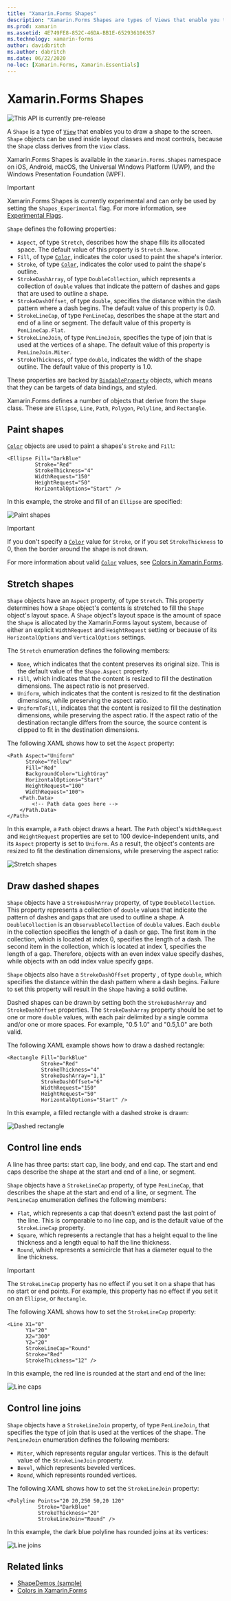 ```yaml
---
title: "Xamarin.Forms Shapes"
description: "Xamarin.Forms Shapes are types of Views that enable you to draw shapes to the screen."
ms.prod: xamarin
ms.assetid: 4E749FE8-852C-46DA-BB1E-652936106357
ms.technology: xamarin-forms
author: davidbritch
ms.author: dabritch
ms.date: 06/22/2020
no-loc: [Xamarin.Forms, Xamarin.Essentials]
---
```


# Xamarin.Forms Shapes

![](~/media/shared/preview.png "This API is currently pre-release")

A `Shape` is a type of [`View`](xref:Xamarin.Forms.View) that enables you to draw a shape to the screen. `Shape` objects can be used inside layout classes and most controls, because the `Shape` class derives from the `View` class.

Xamarin.Forms Shapes is available in the `Xamarin.Forms.Shapes` namespace on iOS, Android, macOS, the Universal Windows Platform (UWP), and the Windows Presentation Foundation (WPF).

> [!IMPORTANT]
> Xamarin.Forms Shapes is currently experimental and can only be used by setting the `Shapes_Experimental` flag. For more information, see [Experimental Flags](~/xamarin-forms/internals/experimental-flags.md).

`Shape` defines the following properties:

- `Aspect`, of type `Stretch`, describes how the shape fills its allocated space. The default value of this property is `Stretch.None`.
- `Fill`, of type [`Color`](xref:Xamarin.Forms.Color), indicates the color used to paint the shape's interior.
- `Stroke`, of type [`Color`](xref:Xamarin.Forms.Color), indicates the color used to paint the shape's outline.
- `StrokeDashArray`, of type `DoubleCollection`, which represents a collection of `double` values that indicate the pattern of dashes and gaps that are used to outline a shape.
- `StrokeDashOffset`, of type `double`, specifies the distance within the dash pattern where a dash begins. The default value of this property is 0.0.
- `StrokeLineCap`, of type `PenLineCap`, describes the shape at the start and end of a line or segment. The default value of this property is `PenLineCap.Flat`.
- `StrokeLineJoin`, of type `PenLineJoin`, specifies the type of join that is used at the vertices of a shape. The default value of this property is `PenLineJoin.Miter`.
- `StrokeThickness`, of type `double`, indicates the width of the shape outline. The default value of this property is 1.0.

These properties are backed by [`BindableProperty`](xref:Xamarin.Forms.BindableProperty) objects, which means that they can be targets of data bindings, and styled.

Xamarin.Forms defines a number of objects that derive from the `Shape` class. These are `Ellipse`, `Line`, `Path`, `Polygon`, `Polyline`, and `Rectangle`.

## Paint shapes

[`Color`](xref:Xamarin.Forms.Color) objects are used to paint a shapes's `Stroke` and `Fill`:

```xaml
<Ellipse Fill="DarkBlue"
         Stroke="Red"
         StrokeThickness="4"
         WidthRequest="150"
         HeightRequest="50"
         HorizontalOptions="Start" />
```

In this example, the stroke and fill of an `Ellipse` are specified:

![Paint shapes](images/ellipse.png "Paint shapes")

> [!IMPORTANT]
> If you don't specify a [`Color`](xref:Xamarin.Forms.Color) value for `Stroke`, or if you set `StrokeThickness` to 0, then the border around the shape is not drawn.

For more information about valid [`Color`](xref:Xamarin.Forms.Color) values, see [Colors in Xamarin.Forms](~/xamarin-forms/user-interface/colors.md).

## Stretch shapes

`Shape` objects have an `Aspect` property, of type `Stretch`. This property determines how a `Shape` object's contents is stretched to fill the `Shape` object's layout space. A `Shape` object's layout space is the amount of space the `Shape` is allocated by the Xamarin.Forms layout system, because of either an explicit `WidthRequest` and `HeightRequest` setting or because of its `HorizontalOptions` and `VerticalOptions` settings.

The `Stretch` enumeration defines the following members:

- `None`, which indicates that the content preserves its original size. This is the default value of the `Shape.Aspect` property.
- `Fill`, which indicates that the content is resized to fill the destination dimensions. The aspect ratio is not preserved.
- `Uniform`, which indicates that the content is resized to fit the destination dimensions, while preserving the aspect ratio.
- `UniformToFill`, indicates that the content is resized to fill the destination dimensions, while preserving the aspect ratio. If the aspect ratio of the destination rectangle differs from the source, the source content is clipped to fit in the destination dimensions.

The following XAML shows how to set the `Aspect` property:

```xaml
<Path Aspect="Uniform"
      Stroke="Yellow"
      Fill="Red"
      BackgroundColor="LightGray"
      HorizontalOptions="Start"
      HeightRequest="100"
      WidthRequest="100">
    <Path.Data>
        <!-- Path data goes here -->
    </Path.Data>  
</Path>      
```

In this example, a `Path` object draws a heart. The `Path` object's `WidthRequest` and `HeightRequest` properties are set to 100 device-independent units, and its `Aspect` property is set to `Uniform`. As a result, the object's contents are resized to fit the destination dimensions, while preserving the aspect ratio:

![Stretch shapes](images/aspect.png "Stretch shapes")

## Draw dashed shapes

`Shape` objects have a `StrokeDashArray` property, of type `DoubleCollection`. This property represents a collection of `double` values that indicate the pattern of dashes and gaps that are used to outline a shape. A `DoubleCollection` is an `ObservableCollection` of `double` values. Each `double` in the collection specifies the length of a dash or gap. The first item in the collection, which is located at index 0, specifies the length of a dash. The second item in the collection, which is located at index 1, specifies the length of a gap. Therefore, objects with an even index value specify dashes, while objects with an odd index value specify gaps.

`Shape` objects also have a `StrokeDashOffset` property , of type `double`, which specifies the distance within the dash pattern where a dash begins. Failure to set this property will result in the `Shape` having a solid outline.

Dashed shapes can be drawn by setting both the `StrokeDashArray` and `StrokeDashOffset` properties. The `StrokeDashArray` property should be set to one or more `double` values, with each pair delimited by a single comma and/or one or more spaces. For example, "0.5 1.0" and "0.5,1.0" are both valid.

The following XAML example shows how to draw a dashed rectangle:

```xaml
<Rectangle Fill="DarkBlue"
           Stroke="Red"
           StrokeThickness="4"
           StrokeDashArray="1,1"
           StrokeDashOffset="6"
           WidthRequest="150"
           HeightRequest="50"
           HorizontalOptions="Start" />
```

In this example, a filled rectangle with a dashed stroke is drawn:

![Dashed rectangle](images/dashed-rectangle.png "Dashed line")

## Control line ends

A line has three parts: start cap, line body, and end cap. The start and end caps describe the shape at the start and end of a line, or segment.

`Shape` objects have a `StrokeLineCap` property, of type `PenLineCap`, that describes the shape at the start and end of a line, or segment. The `PenLineCap` enumeration defines the following members:

- `Flat`, which represents a cap that doesn't extend past the last point of the line. This is comparable to no line cap, and is the default value of the `StrokeLineCap` property.
- `Square`, which represents a rectangle that has a height equal to the line thickness and a length equal to half the line thickness.
- `Round`, which represents a semicircle that has a diameter equal to the line thickness.

> [!IMPORTANT]
> The `StrokeLineCap` property has no effect if you set it on a shape that has no start or end points. For example, this property has no effect if you set it on an `Ellipse`, or `Rectangle`.

The following XAML shows how to set the `StrokeLineCap` property:

```xaml
<Line X1="0"
      Y1="20"
      X2="300"
      Y2="20"
      StrokeLineCap="Round"
      Stroke="Red"
      StrokeThickness="12" />
```

In this example, the red line is rounded at the start and end of the line:

![Line caps](images/linecap.png "Line caps")

## Control line joins

`Shape` objects have a `StrokeLineJoin` property, of type `PenLineJoin`, that specifies the type of join that is used at the vertices of the shape. The `PenLineJoin` enumeration defines the following members:

- `Miter`, which represents regular angular vertices. This is the default value of the `StrokeLineJoin` property.
- `Bevel`, which represents beveled vertices.
- `Round`, which represents rounded vertices.

The following XAML shows how to set the `StrokeLineJoin` property:

```xaml
<Polyline Points="20 20,250 50,20 120"
          Stroke="DarkBlue"
          StrokeThickness="20"
          StrokeLineJoin="Round" />
```

In this example, the dark blue polyline has rounded joins at its vertices:

![Line joins](images/linejoin.png "Line joins")

## Related links

- [ShapeDemos (sample)](https://docs.microsoft.com/samples/xamarin/xamarin-forms-samples/userinterface-shapesdemos/)
- [Colors in Xamarin.Forms](~/xamarin-forms/user-interface/colors.md)
